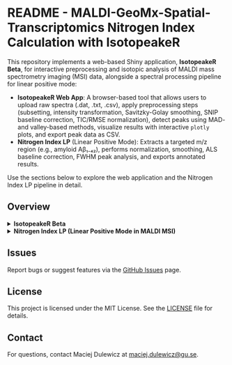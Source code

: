 # README - MALDI-GeoMx-Spatial-Transcriptomics Nitrogen Index Calculation with IsotopeakeR

This repository implements a web-based Shiny application, **IsotopeakeR Beta**, for interactive preprocessing and isotopic analysis of MALDI mass spectrometry imaging (MSI) data, alongside a spectral processing pipeline for linear positive mode:

- **IsotopeakeR Web App**: A browser-based tool that allows users to upload raw spectra (.dat, .txt, .csv), apply preprocessing steps (subsetting, intensity transformation, Savitzky-Golay smoothing, SNIP baseline correction, TIC/RMSE normalization), detect peaks using MAD- and valley-based methods, visualize results with interactive `plotly` plots, and export peak data as CSV.
- **Nitrogen Index LP** (Linear Positive Mode): Extracts a targeted m/z region (e.g., amyloid Aβ₁₋₄₂), performs normalization, smoothing, ALS baseline correction, FWHM peak analysis, and exports annotated results.

Use the sections below to explore the web application and the Nitrogen Index LP pipeline in detail.

## Overview

<details>
  
<summary><strong> IsotopeakeR Beta </strong></summary>

---

**IsotopeakeR Beta** is a Shiny web application designed for preprocessing and isotopic analysis of MALDI MSI data. It supports `.dat`, `.txt`, and `.csv` file formats, offering tools for spectral preprocessing, peak detection, interactive visualization, and data export. Deployed on a web server (e.g., Shiny Server or shinyapps.io), it provides a user-friendly interface accessible via a browser, eliminating the need for local R installation.

**Author**: Maciej Dulewicz (maciej.dulewicz@gu.se)

## Features

- **Preprocessing**: Subset m/z ranges, apply sqrt/log intensity transformation, Savitzky-Golay smoothing, SNIP baseline correction, and TIC/RMSE normalization.
- **Peak Detection**: Identify peaks within a specified m/z range using MAD-based filtering with customizable SNR, window size, and minimum distance.
- **Visualization**: Interactive `plotly` plots for raw and processed spectra, with annotated peaks and integration boundaries.
- **Export**: Download peak data as CSV for further analysis.
- **Web Access**: Hosted on a server for browser-based usage, supporting file uploads up to 100 MB.

## Installation and Deployment

1. Access the app via the provided URL (e.g., `https://maciejdulewiczgu.shinyapps.io/IsotopeakeR_Beta/`).

## Usage Guide: IsotopeakeR Web Application

### Table of Contents
1. [Accessing the Web Application](#accessing-the-web-application)
2. [Preprocessing Panel Overview](#preprocessing-panel-overview)
3. [Uploading Spectra Files](#uploading-spectra-files)
4. [Configuring Preprocessing Options](#configuring-preprocessing-options)
5. [Processing Spectra](#processing-spectra)
6. [PeaksCatcher Panel Overview](#peakscatcher-panel-overview)
7. [Peak Detection Settings](#peak-detection-settings)
8. [Detecting and Analyzing Peaks](#detecting-and-analyzing-peaks)
9. [Visualizing Results](#visualizing-results)
10. [Exporting Peak Data](#exporting-peak-data)

#### Accessing the Web Application
- Open the app URL (e.g., `https://maciejdulewiczgu.shinyapps.io/IsotopeakeR_Beta/`) in a browser (Chrome, Firefox, Edge).
- No local R installation required; ensure a stable internet connection.
- The interface loads with a sandstone theme, titled "IsotopeakeR Beta – Preprocessing & Isotopic Analysis."

#### Preprocessing Panel Overview
- **Purpose**: Upload, preprocess, and visualize raw mass spectrometry data from https://maciejdulewiczgu.shinyapps.io/MALDI_GEOMX_VOLCANO/.
- **Components**:
  - **Sidebar**: File upload controls, preprocessing settings, and action buttons.
  - **Main Panel**: Interactive `plotly` spectrum preview and processing log.
- **Navigation**: Switch between spectra using "Previous," "Next," or the "Select RAW Spectrum" dropdown.

#### Uploading Spectra Files
- **Formats**: `.dat`, `.txt` (space-separated), or `.csv` with m/z and intensity columns.
- **Steps**:
  1. Click "Select raw spectra files" in the sidebar.
  2. Upload files (total size ≤ 100 MB).
  3. Click "Load files"; a pop-up confirms the number of files loaded.
  4. Clear uploaded spectra with "Clear spectra."
- **Result**: Spectra names appear in the dropdown for selection.

#### Configuring Preprocessing Options
- **Subset m/z Range**:
  - Enable "Process m/z sub-range?" to restrict processing.
  - Set `m/z min` (default: 3500) and `m/z max` (default: 5500).
- **Intensity Transformation**:
  - Check "Transform Intensity?"; select `sqrt` (default), `log`, or `none`.
- **Smoothing (Savitzky-Golay)**:
  - Enable "Smooth (Savitzky-Golay)?".
  - Set `Polynomial order` (default: 3) and `Window size` (default: 11, must exceed polynomial order).
- **Baseline Correction (SNIP)**:
  - Enable "Baseline Correction (SNIP)?".
  - Set `SNIP Iterations` (default: 100).
- **Normalization**:
  - Select `none` (default), `TIC` (Total Ion Current), or `RMSE` (Root Mean Square Error).

#### Processing Spectra
- **Single Spectrum**:
  1. Select a spectrum from the dropdown.
  2. Configure preprocessing options.
  3. Click "Process & Save (One)"; a pop-up shows the processed spectrum’s name (e.g., `original_proc_HHMMSS`).
- **All Spectra**:
  1. Set preprocessing options.
  2. Click "Process ALL & Save"; a pop-up confirms the number of processed spectra.
- **Reset**: Clear processed data with "Reset Processed Results."
- **Preview**: The `plotly` plot updates dynamically to reflect preprocessing settings.

#### PeaksCatcher Panel Overview
- **Purpose**: Detect and analyze peaks in processed spectra within a specified m/z range.
- **Components**:
  - **Sidebar**: Spectra selection, peak detection parameters, and export button.
  - **Main Panel**: Interactive `plotly` plot, peak summary table, spectra details, and statistical summary.
- **Access**: Navigate to the "PeaksCatcher" tab after processing spectra.

#### Peak Detection Settings
- **Spectra Selection**: Select one or more processed spectra (multiple selections enabled).
- **Search Range**:
  - Set `m/z Start` (default: 4500) and `m/z End` (default: 4600).
  - Optionally set `Manual Baseline` (default: 0) to subtract a constant intensity.
- **Peak Detection Parameters**:
  - `SNR` (default: 2): Signal-to-noise ratio threshold.
  - `Half window size` (default: 20): Window for local maxima detection.
  - `Min Distance (m/z)` (default: 0.8): Minimum m/z separation between peaks.
  - `Max peaks` (default: 5): Maximum number of peaks to detect per spectrum.

#### Detecting and Analyzing Peaks
- **Action**: Click "Detect Peaks" to analyze selected spectra.
- **Process**:
  1. Subset spectra to the specified m/z range.
  2. Apply manual baseline subtraction.
  3. Detect peaks using MAD-based filtering (`my_detect_peaks()`).
  4. Identify peak boundaries with valley-based method (`find_bounds_valley()`).
  5. Compute metrics (AUC, centroid, FWHM) using `calc_auc()` and `calc_peak_params()`.
- **Output**:
  - **Peak Summary Table**: Peak details (spectrum, m/z, intensity, AUC, centroid, FWHM).
  - **Spectra Summary Table**: Number of peaks detected per spectrum.
  - **Stats Table**: Average and median m/z per spectrum.

#### Visualizing Results
- **Plot**:
  - Interactive `plotly` plot displays spectra in the m/z range.
  - Peaks marked with red dots, labeled with peak number and m/z.
  - Green dotted lines show peak integration boundaries.
  - Search range shaded in light blue.
- **Interactivity**: Hover for peak details; zoom/pan with `plotly` controls.

#### Exporting Peak Data
- **Action**: Click "Export Peak Data (CSV)" to download peak summary.
- **Output**: `.csv` file (e.g., `peak_data_YYYY-MM-DD.csv`) with spectrum name, peak number, m/z, intensity, range, AUC, centroid, and FWHM.
- **Use Case**: Import into Excel or R for further analysis.

---

</details>

<details>
<summary><strong>Nitrogen Index LP (Linear Positive Mode in MALDI MSI)</strong></summary>

### Table of Contents
1. [Creation of Raw Mass Spectra](#step-1-creation-of-raw-mass-spectra)
2. [Intensity Normalization](#step-2-intensity-normalization)
3. [Spectral Smoothing](#step-3-spectral-smoothing)
4. [Baseline Correction](#step-4-baseline-correction)
5. [Data Saving](#step-5-data-saving)
6. [Peak Analysis](#step-6-peak-analysis)
7. [Visualization](#step-7-visualization)
8. [Data Aggregation & Annotation](#step-8-data-aggregation--annotation)
9. [Sorting & Final Preparation](#step-9-sorting--final-preparation)
10. [Export of Results](#step-10-export-of-results)

#### Step 1: Creation of Raw Mass Spectra
Raw mass spectra are generated by reading input files and extracting the signal around a targeted m/z value (e.g., amyloid Aβ₁₋₄₂) with a ±25 m/z tolerance window.

#### Step 2: Intensity Normalization
Spectra are scaled to percentage of maximum intensity (100% normalization) to ensure comparability across acquisitions.

#### Step 3: Spectral Smoothing
Apply **Savitzky-Golay filter** with:
- Polynomial order.
- Window size.
This reduces noise while preserving peak shapes.

#### Step 4: Baseline Correction
Use **Asymmetric Least Squares (ALS)** with:
- Smoothing parameter (λ).
- Asymmetry parameter (p).
- Maximum iterations.
Removes baseline drift for accurate peak quantification.

#### Step 5: Data Saving
Serialize baseline-corrected spectra to `.rds` files for efficient downstream analysis.

#### Step 6: Peak Analysis
Perform automatic peak analysis to extract:
- **Full Width at Half Maximum (FWHM)**: Measures peak broadness.
Additional metrics can be included as needed.

#### Step 7: Visualization
Plot results in a grid layout for side-by-side comparison of peak shapes and heights across samples.

#### Step 8: Data Aggregation & Annotation
Concatenate peak tables into a single data frame, parsing file identifiers for metadata (e.g., model type, ROI).

#### Step 9: Sorting & Final Preparation
Sort the dataset by numeric ROI identifier for biologically/spatially meaningful organization.

#### Step 10: Export of Results
Export the annotated dataset to an **Excel spreadsheet** for downstream analysis and sharing.

</details>

## Issues
Report bugs or suggest features via the [GitHub Issues](https://github.com/yourusername/isotopeaker/issues) page.

## License
This project is licensed under the MIT License. See the [LICENSE](LICENSE) file for details.

## Contact
For questions, contact Maciej Dulewicz at maciej.dulewicz@gu.se.
